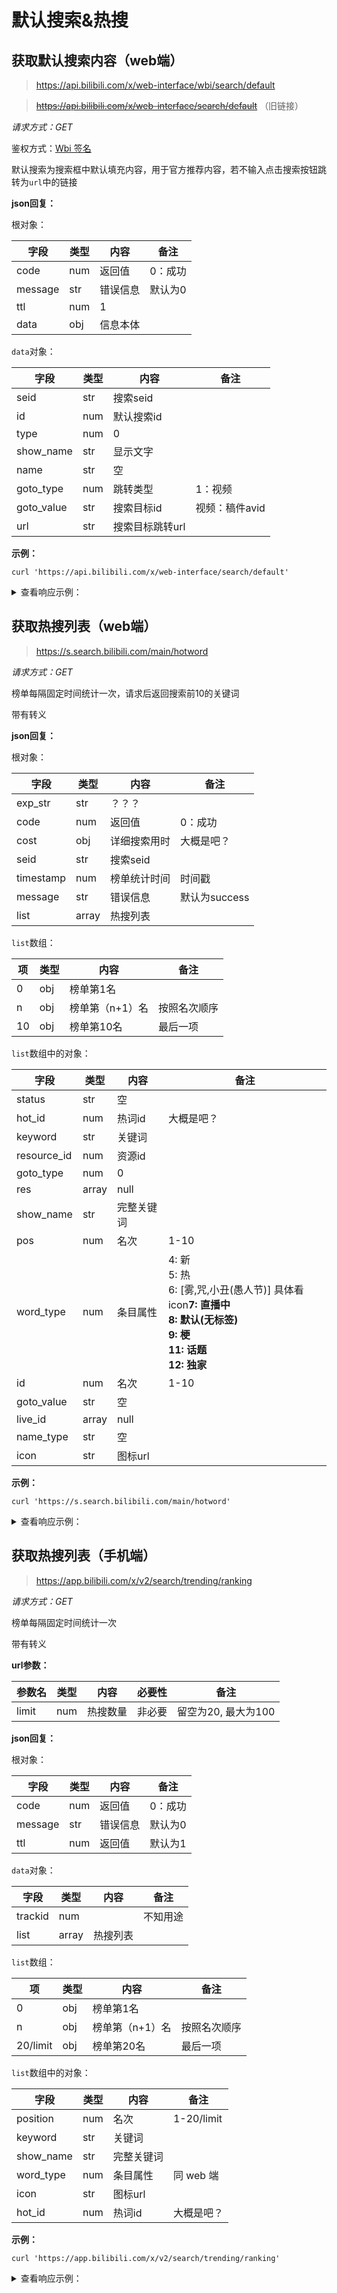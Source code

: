 # 默认搜索&热搜

## 获取默认搜索内容（web端）

> https://api.bilibili.com/x/web-interface/wbi/search/default

> ~~https://api.bilibili.com/x/web-interface/search/default~~ （旧链接）

*请求方式：GET*

鉴权方式：[Wbi 签名](../misc/sign/wbi.md)

默认搜索为搜索框中默认填充内容，用于官方推荐内容，若不输入点击搜索按钮跳转为`url`中的链接

**json回复：**

根对象：

| 字段    | 类型 | 内容     | 备注    |
| ------- | ---- | -------- | ------- |
| code    | num  | 返回值   | 0：成功 |
| message | str  | 错误信息 | 默认为0 |
| ttl     | num  | 1        |         |
| data    | obj  | 信息本体 |         |

`data`对象：

| 字段       | 类型 | 内容            | 备注           |
| ---------- | ---- | --------------- | -------------- |
| seid       | str  | 搜索seid        |                |
| id         | num  | 默认搜索id      |                |
| type       | num  | 0               |                |
| show_name  | str  | 显示文字        |                |
| name       | str  | 空              |                |
| goto_type  | num  | 跳转类型        | 1：视频        |
| goto_value | str  | 搜索目标id      | 视频：稿件avid |
| url        | str  | 搜索目标跳转url |                |

**示例：**

```shell
curl 'https://api.bilibili.com/x/web-interface/search/default'
```

<details>
<summary>查看响应示例：</summary>

```json
{
    "code": 0,
    "message": "0",
    "ttl": 1,
    "data": {
        "seid": "17607543598496143098",
        "id": 3296036255232726331,
        "type": 0,
        "show_name": "歪果仁在中国做模特能赚多少钱？",
        "name": "",
        "goto_type": 1,
        "goto_value": "243920322",
        "url": "https://www.bilibili.com/video/BV1Tv411q7gx"
    }
}
```

</details>

## 获取热搜列表（web端）

> https://s.search.bilibili.com/main/hotword

*请求方式：GET*

榜单每隔固定时间统计一次，请求后返回搜索前10的关键词

带有转义

**json回复：**

根对象：

| 字段      | 类型  | 内容         | 备注          |
| --------- | ----- | ------------ | ------------- |
| exp_str   | str   | ？？？       |               |
| code      | num   | 返回值       | 0：成功       |
| cost      | obj   | 详细搜索用时 | 大概是吧？    |
| seid      | str   | 搜索seid     |               |
| timestamp | num   | 榜单统计时间 | 时间戳        |
| message   | str   | 错误信息     | 默认为success |
| list      | array | 热搜列表     |               |

`list`数组：

| 项   | 类型 | 内容            | 备注         |
| ---- | ---- | --------------- | ------------ |
| 0    | obj  | 榜单第1名       |              |
| n    | obj  | 榜单第（n+1）名 | 按照名次顺序 |
| 10   | obj  | 榜单第10名      | 最后一项     |

`list`数组中的对象：

| 字段       | 类型 | 内容     | 备注    |
| ---------- | ---- | -------- | ------- |
| status     | str  | 空       |         |
| hot_id     | num  | 热词id  | 大概是吧？    |
| keyword    | str  | 关键词   |         |
| resource_id| num  | 资源id   |         |
| goto_type  | num  | 0       |         |
| res        | array| null    |         |
| show_name  | str  | 完整关键词|         |
| pos        | num  | 名次     | 1-10    |
| word_type  | num  | 条目属性 | 4: 新<br />5: 热<br />6: [雾,咒,小丑(愚人节)] 具体看icon<b r/>7: 直播中<br />8: 默认(无标签)<br />9: 梗<br />11: 话题<br />12: 独家 |
| id         | num  | 名次     | 1-10    |
| goto_value | str  | 空       |         |
| live_id    | array| null    |         |
| name_type  | str  | 空       |         |
| icon       | str  | 图标url  |         |

**示例：**

```shell
curl 'https://s.search.bilibili.com/main/hotword'
```

<details>
<summary>查看响应示例：</summary>

```json
{
	"exp_str": "8104#8200#8300#8401#8500#5502#6699",
	"code": 0,
	"cost": {
		"reas_request": "0.001895",
		"params_check": "0.000127",
		"reas_response_format": "0.000098",
		"deserialize_response": "0.000080",
		"reas_request_format": "0.000076",
		"total": "0.002479",
		"main_handler": "0.002252"
	},
	"seid": "9318821020548476185",
	"timestamp": 1596034742,
	"message": "success",
	"list": [{
			"status": "",
			"hot_id": 11003,
			"keyword": "流浪地球2刘德华",
			"resource_id": 0,
			"goto_type": 0,
			"res": [

			],
			"show_name": "流浪地球2刘德华造型",
			"pos": 1,
			"word_type": 8,
			"id": 1,
			"goto_value": "",
			"live_id": [

			],
			"name_type": "",
			"icon": "http://i0.hdslb.com/bfs/feed-admin/e9e7a2d8497d4063421b685e72680bf1cfb99a0d.png"
		},
		{
			"status": "",
			"hot_id": 11012,
			"keyword": "QQ飞车手游飞跃黄河",
			"resource_id": 0,
			"goto_type": 0,
			"res": [

			],
			"show_name": "QQ飞车手游飞跃黄河",
			"pos": 2,
			"word_type": 8,
			"id": 2,
			"goto_value": "",
			"live_id": [

			],
			"name_type": "",
			"icon": "http://i0.hdslb.com/bfs/feed-admin/4d579fb61f9655316582db193118bba3a721eec0.png"
		},
		{
			"status": "",
			"hot_id": 10996,
			"keyword": "西工大遭网络攻击最新调查",
			"resource_id": 0,
			"goto_type": 0,
			"res": [

			],
			"show_name": "西工大遭网络攻击最新调查",
			"pos": 3,
			"word_type": 8,
			"id": 3,
			"goto_value": "",
			"live_id": [

			],
			"name_type": "",
			"icon": "http://i0.hdslb.com/bfs/feed-admin/e9e7a2d8497d4063421b685e72680bf1cfb99a0d.png"
		},
		{
			"status": "",
			"hot_id": 11004,
			"keyword": "EDG 起诉",
			"resource_id": 0,
			"goto_type": 0,
			"res": [

			],
			"show_name": "EDGJieJie已起诉多家企业",
			"pos": 4,
			"word_type": 8,
			"id": 4,
			"goto_value": "",
			"live_id": [

			],
			"name_type": "",
			"icon": "http://i0.hdslb.com/bfs/feed-admin/4d579fb61f9655316582db193118bba3a721eec0.png"
		},
		{
			"status": "",
			"hot_id": 10992,
			"keyword": "隐入尘烟",
			"resource_id": 0,
			"goto_type": 0,
			"res": [

			],
			"show_name": "隐入尘烟全平台下架",
			"pos": 5,
			"word_type": 8,
			"id": 5,
			"goto_value": "",
			"live_id": [

			],
			"name_type": "",
			"icon": "http://i0.hdslb.com/bfs/feed-admin/e9e7a2d8497d4063421b685e72680bf1cfb99a0d.png"
		},
		{
			"status": "",
			"hot_id": 10987,
			"keyword": "原神半年内最良心封神池",
			"resource_id": 0,
			"goto_type": 0,
			"res": [

			],
			"show_name": "原神半年内最良心封神池",
			"pos": 6,
			"word_type": 8,
			"id": 6,
			"goto_value": "",
			"live_id": [

			],
			"name_type": "",
			"icon": ""
		},
		{
			"status": "",
			"hot_id": 10988,
			"keyword": "高校回应设国内首个元宇宙院系",
			"resource_id": 0,
			"goto_type": 0,
			"res": [

			],
			"show_name": "高校回应设国内首个元宇宙院系",
			"pos": 7,
			"word_type": 8,
			"id": 7,
			"goto_value": "",
			"live_id": [

			],
			"name_type": "",
			"icon": ""
		},
		{
			"status": "",
			"hot_id": 10994,
			"keyword": "美宇宙飞船成功撞击小行星",
			"resource_id": 0,
			"goto_type": 0,
			"res": [

			],
			"show_name": "美宇宙飞船成功撞击小行星",
			"pos": 8,
			"word_type": 8,
			"id": 8,
			"goto_value": "",
			"live_id": [

			],
			"name_type": "",
			"icon": ""
		},
		{
			"status": "",
			"hot_id": 10991,
			"keyword": "你薅的羊毛可能已违法",
			"resource_id": 0,
			"goto_type": 0,
			"res": [

			],
			"show_name": "你薅的羊毛可能已违法",
			"pos": 9,
			"word_type": 8,
			"id": 9,
			"goto_value": "",
			"live_id": [

			],
			"name_type": "",
			"icon": ""
		},
		{
			"status": "",
			"hot_id": 11013,
			"keyword": "辛普森一家",
			"resource_id": 0,
			"goto_type": 0,
			"res": [

			],
			"show_name": "辛普森一家",
			"pos": 10,
			"word_type": 8,
			"id": 10,
			"goto_value": "",
			"live_id": [

			],
			"name_type": "",
			"icon": "http://i0.hdslb.com/bfs/feed-admin/4d579fb61f9655316582db193118bba3a721eec0.png"
		}
	]
}
```

</details>

## 获取热搜列表（手机端）

> https://app.bilibili.com/x/v2/search/trending/ranking

*请求方式：GET*

榜单每隔固定时间统计一次

带有转义

**url参数：**

| 参数名  | 类型 | 内容             | 必要性 | 备注 |
| ------- | ---- | ---------------- | ------ | ---- |
| limit | num  | 热搜数量 | 非必要   | 留空为20, 最大为100 |

**json回复：**

根对象：

| 字段      | 类型  | 内容         | 备注          |
| --------- | ----- | ------------ | ------------- |
| code      | num   | 返回值       | 0：成功       |
| message   | str   | 错误信息     | 默认为0 |
| ttl       | num   | 返回值       |  默认为1 |

`data`对象：

| 字段      | 类型  | 内容         | 备注          |
| ---- | ---- | --------------- | ------------ |
| trackid    | num  |           |    不知用途   |
| list       | array | 热搜列表   |               |

`list`数组：

| 项   | 类型 | 内容            | 备注         |
| ---- | ---- | --------------- | ------------ |
| 0    | obj  | 榜单第1名       |              |
| n    | obj  | 榜单第（n+1）名 | 按照名次顺序 |
| 20/limit   | obj  | 榜单第20名      | 最后一项     |

`list`数组中的对象：

| 字段       | 类型 | 内容     | 备注    |
| ---------- | ---- | -------- | ------- |
| position   | num  | 名次      |  1-20/limit   |
| keyword    | str  | 关键词   |         |
| show_name  | str  | 完整关键词|         |
| word_type  | num  | 条目属性 | 同 web 端 |
| icon       | str  | 图标url  |         |
| hot_id     | num  | 热词id  | 大概是吧？    |

**示例：**

```shell
curl 'https://app.bilibili.com/x/v2/search/trending/ranking'
```

<details>
<summary>查看响应示例：</summary>

```json
{
	"code": 0,
	"message": "0",
	"ttl": 1,
	"data": {
		"trackid": "2578006123492681222",
		"list": [{
			"position": 1,
			"keyword": "列车延误乘务员哽咽安抚乘客",
			"show_name": "列车延误乘务员哽咽安抚乘客",
			"word_type": 5,
			"icon": "http://i0.hdslb.com/bfs/activity-plat/static/20221213/eaf2dd702d7cc14d8d9511190245d057/lrx9rnKo24.png",
			"hot_id": 107814,
			"is_commercial": "0"
		}, {
			"position": 2,
			"keyword": "黑神话悟空首次线下试玩",
			"show_name": "黑神话悟空首次线下试玩",
			"word_type": 5,
			"icon": "http://i0.hdslb.com/bfs/activity-plat/static/20221213/eaf2dd702d7cc14d8d9511190245d057/lrx9rnKo24.png",
			"hot_id": 107781,
			"is_commercial": "0"
		}, {
			"position": 3,
			"keyword": "22万人打出9.9分的动画",
			"show_name": "22万人打出9.9分的动画",
			"word_type": 6,
			"icon": "https://i0.hdslb.com/bfs/legacy/463fa23613670218608e68247a137dd071c0e9c8.png",
			"hot_id": 107818,
			"is_commercial": "0"
		}, {
			"position": 4,
			"keyword": "冰冻近五万年线虫被复活",
			"show_name": "冰冻近五万年线虫被复活",
			"word_type": 5,
			"icon": "http://i0.hdslb.com/bfs/activity-plat/static/20221213/eaf2dd702d7cc14d8d9511190245d057/lrx9rnKo24.png",
			"hot_id": 107774,
			"is_commercial": "0"
		}, {
			"position": 5,
			"keyword": "LNG前任和现任的较量",
			"show_name": "LNG前任和现任的较量",
			"word_type": 4,
			"icon": "http://i0.hdslb.com/bfs/activity-plat/static/20221118/eaf2dd702d7cc14d8d9511190245d057/UF7B1wVKT2.png",
			"hot_id": 107853,
			"is_commercial": "0"
		}, {
			"position": 6,
			"keyword": "LOL手游剑姬女警新皮",
			"show_name": "LOL手游剑姬女警新皮",
			"word_type": 8,
			"hot_id": 107841,
			"is_commercial": "0"
		}, {
			"position": 7,
			"keyword": "抽奖中金条却因过号被取消",
			"show_name": "抽奖中金条却因过号被取消",
			"word_type": 8,
			"hot_id": 107817,
			"is_commercial": "0"
		}, {
			"position": 8,
			"keyword": "雪王到长城开蜜雪冰城",
			"show_name": "雪王到长城开蜜雪冰城",
			"word_type": 4,
			"icon": "http://i0.hdslb.com/bfs/activity-plat/static/20221118/eaf2dd702d7cc14d8d9511190245d057/UF7B1wVKT2.png",
			"hot_id": 107849,
			"is_commercial": "0"
		}, {
			"position": 9,
			"keyword": "堡垒之夜联动终结者",
			"show_name": "堡垒之夜联动终结者",
			"word_type": 8,
			"hot_id": 107846,
			"is_commercial": "0"
		}, {
			"position": 10,
			"keyword": "王者新英雄海诺动画",
			"show_name": "王者新英雄海诺动画",
			"word_type": 4,
			"icon": "http://i0.hdslb.com/bfs/activity-plat/static/20221118/eaf2dd702d7cc14d8d9511190245d057/UF7B1wVKT2.png",
			"hot_id": 107870,
			"is_commercial": "0"
		}, {
			"position": 11,
			"keyword": "周星驰功夫10万字拆解",
			"show_name": "周星驰功夫10万字拆解",
			"word_type": 4,
			"icon": "http://i0.hdslb.com/bfs/activity-plat/static/20221118/eaf2dd702d7cc14d8d9511190245d057/UF7B1wVKT2.png",
			"hot_id": 107848,
			"is_commercial": "0"
		}, {
			"position": 12,
			"keyword": "张杰铁粉彭奶奶去世",
			"show_name": "张杰铁粉彭奶奶去世",
			"word_type": 4,
			"icon": "http://i0.hdslb.com/bfs/activity-plat/static/20221118/eaf2dd702d7cc14d8d9511190245d057/UF7B1wVKT2.png",
			"hot_id": 107840,
			"is_commercial": "0"
		}, {
			"position": 13,
			"keyword": "李玟二姐回应礼服争议",
			"show_name": "李玟二姐回应礼服争议",
			"word_type": 8,
			"hot_id": 107833,
			"is_commercial": "0"
		}, {
			"position": 14,
			"keyword": "洪水中飘来冰箱市民取走饮料",
			"show_name": "洪水中飘来冰箱市民取走饮料",
			"word_type": 8,
			"hot_id": 107802,
			"is_commercial": "0"
		}, {
			"position": 15,
			"keyword": "LOL斗魂觉醒佛耶戈语音",
			"show_name": "LOL斗魂觉醒佛耶戈语音",
			"word_type": 8,
			"hot_id": 107790,
			"is_commercial": "0"
		}, {
			"position": 16,
			"keyword": "全面落实带薪休假制度",
			"show_name": "全面落实带薪休假制度",
			"word_type": 4,
			"icon": "http://i0.hdslb.com/bfs/activity-plat/static/20221118/eaf2dd702d7cc14d8d9511190245d057/UF7B1wVKT2.png",
			"hot_id": 107839,
			"is_commercial": "0"
		}, {
			"position": 17,
			"keyword": "花少北 把病娇治好了",
			"show_name": "花少北 把病娇治好了",
			"word_type": 8,
			"hot_id": 107782,
			"is_commercial": "0"
		}, {
			"position": 18,
			"keyword": "2.28米高的村超娃",
			"show_name": "2.28米高的村超娃",
			"word_type": 8,
			"hot_id": 107805,
			"is_commercial": "0"
		}, {
			"position": 19,
			"keyword": "当在动漫中不小心撞到",
			"show_name": "当在动漫中不小心撞到",
			"word_type": 8,
			"hot_id": 107832,
			"is_commercial": "0"
		}, {
			"position": 20,
			"keyword": "台风卡努路径趋向日本",
			"show_name": "台风卡努路径趋向日本",
			"word_type": 8,
			"hot_id": 107800,
			"is_commercial": "0"
		}],
		"exp_str": "8000#5508#6604#7703",
		"hotword_egg_info": "0"
	}
}
```

</details>
